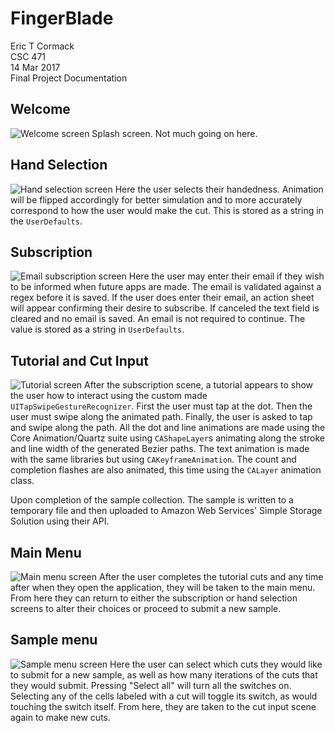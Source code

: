 # FingerBlade
Eric T Cormack<br />
CSC 471<br />
14 Mar 2017<br />
Final Project Documentation

## Welcome
![Welcome screen][Welcome]
Splash screen. Not much going on here.

## Hand Selection
![Hand selection screen][Hand]
Here the user selects their handedness. Animation will be flipped accordingly
for better simulation and to more accurately correspond to how the user would
make the cut. This is stored as a string in the `UserDefaults`.

## Subscription
![Email subscription screen][Email]
Here the user may enter their email if they wish to be informed when future apps
are made. The email is validated against a regex before it is saved. If the user
does enter their email, an action sheet will appear confirming their desire to
subscribe. If canceled the text field is cleared and no email is saved. An email
is not required to continue. The value is stored as a string in `UserDefaults`.

## Tutorial and Cut Input
![Tutorial screen][Tutorial]
After the subscription scene, a tutorial appears to show the user how to
interact using the custom made `UITapSwipeGestureRecognizer`. First the user
must tap at the dot. Then the user must swipe along the animated path. Finally,
the user is asked to tap and swipe along the path. All the dot and line
animations are made using the Core Animation/Quartz suite using `CAShapeLayer`s
animating along the stroke and line width of the generated Bezier paths. The
text animation is made with the same libraries but using `CAKeyframeAnimation`.
The count and completion flashes are also animated, this time using the
`CALayer` animation class.

Upon completion of the sample collection. The sample is written to a temporary
file and then uploaded to Amazon Web Services' Simple Storage Solution using
their API.

## Main Menu
![Main menu screen][Menu]
After the user completes the tutorial cuts and any time after when they open the
application, they will be taken to the main menu. From here they can return to
either the subscription or hand selection screens to alter their choices or
proceed to submit a new sample.

## Sample menu
![Sample menu screen][Setup]
Here the user can select which cuts they would like to submit for a new sample,
as well as how many iterations of the cuts that they would submit. Pressing
"Select all" will turn all the switches on. Selecting any of the cells labeled
with a cut will toggle its switch, as would touching the switch itself. From
here, they are taken to the cut input scene again to make new cuts.

[Welcome]: http://imgur.com/ypb3gcz
[Hand]: http://imgur.com/f9PKGVi
[Email]: http://imgur.com/027q3qD
[Tutorial]: http://imgur.com/vFsPJgv
[Menu]: http://imgur.com/OHzj92a
[Setup]: http://imgur.com/bRiSqvE

